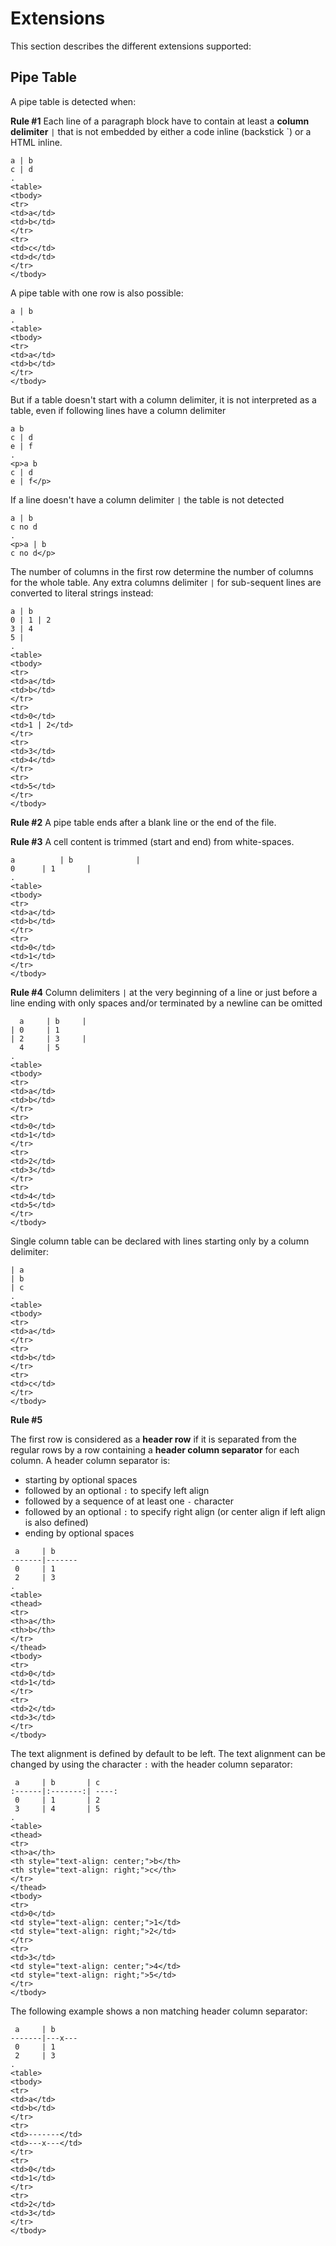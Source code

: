 # Extensions

This section describes the different extensions supported:

## Pipe Table

A pipe table is detected when:

**Rule #1**
Each line of a paragraph block have to contain at least a **column delimiter** `|` that is not embedded by either a code inline (backstick \`) or a HTML inline.

```````````````````````````````` example
a | b
c | d
.
<table>
<tbody>
<tr>
<td>a</td>
<td>b</td>
</tr>
<tr>
<td>c</td>
<td>d</td>
</tr>
</tbody>
````````````````````````````````

A pipe table with one row is also possible:

```````````````````````````````` example
a | b
.
<table>
<tbody>
<tr>
<td>a</td>
<td>b</td>
</tr>
</tbody>
````````````````````````````````

But if a table doesn't start with a column delimiter, it is not interpreted as a table, even if following lines have a column delimiter

```````````````````````````````` example
a b
c | d
e | f
.
<p>a b
c | d
e | f</p>
````````````````````````````````

If a line doesn't have a column delimiter `|` the table is not detected

```````````````````````````````` example
a | b
c no d
.
<p>a | b
c no d</p>
````````````````````````````````

The number of columns in the first row determine the number of columns for the whole table. Any extra columns delimiter `|` for sub-sequent lines are converted to literal strings instead:

```````````````````````````````` example
a | b 
0 | 1 | 2
3 | 4
5 |
.
<table>
<tbody>
<tr>
<td>a</td>
<td>b</td>
</tr>
<tr>
<td>0</td>
<td>1 | 2</td>
</tr>
<tr>
<td>3</td>
<td>4</td>
</tr>
<tr>
<td>5</td>
</tr>
</tbody>
````````````````````````````````

**Rule #2**
A pipe table ends after a blank line or the end of the file.

**Rule #3**
A cell content is trimmed (start and end) from white-spaces.

```````````````````````````````` example
a          | b              | 
0      | 1       |
.
<table>
<tbody>
<tr>
<td>a</td>
<td>b</td>
</tr>
<tr>
<td>0</td>
<td>1</td>
</tr>
</tbody>
````````````````````````````````

**Rule #4**
Column delimiters `|` at the very beginning of a line or just before a line ending with only spaces and/or terminated by a newline can be omitted

```````````````````````````````` example
  a     | b     |
| 0     | 1
| 2     | 3     |
  4     | 5 
.
<table>
<tbody>
<tr>
<td>a</td>
<td>b</td>
</tr>
<tr>
<td>0</td>
<td>1</td>
</tr>
<tr>
<td>2</td>
<td>3</td>
</tr>
<tr>
<td>4</td>
<td>5</td>
</tr>
</tbody>
````````````````````````````````
Single column table can be declared with lines starting only by a column delimiter: 

```````````````````````````````` example
| a
| b
| c 
.
<table>
<tbody>
<tr>
<td>a</td>
</tr>
<tr>
<td>b</td>
</tr>
<tr>
<td>c</td>
</tr>
</tbody>
````````````````````````````````

**Rule #5**

The first row is considered as a **header row** if it is separated from the regular rows by a row containing a **header column separator** for each column. A header column separator is:

- starting by optional spaces
- followed by an optional `:` to specify left align
- followed by a sequence of at least one `-` character
- followed by an optional `:` to specify right align (or center align if left align is also defined)
- ending by optional spaces
 
```````````````````````````````` example
 a     | b 
-------|-------
 0     | 1 
 2     | 3 
.
<table>
<thead>
<tr>
<th>a</th>
<th>b</th>
</tr>
</thead>
<tbody>
<tr>
<td>0</td>
<td>1</td>
</tr>
<tr>
<td>2</td>
<td>3</td>
</tr>
</tbody>
````````````````````````````````

The text alignment is defined by default to be left.
The text alignment can be changed by using the character `:` with the header column separator:
 
```````````````````````````````` example
 a     | b       | c 
:------|:-------:| ----:
 0     | 1       | 2 
 3     | 4       | 5 
.
<table>
<thead>
<tr>
<th>a</th>
<th style="text-align: center;">b</th>
<th style="text-align: right;">c</th>
</tr>
</thead>
<tbody>
<tr>
<td>0</td>
<td style="text-align: center;">1</td>
<td style="text-align: right;">2</td>
</tr>
<tr>
<td>3</td>
<td style="text-align: center;">4</td>
<td style="text-align: right;">5</td>
</tr>
</tbody>
````````````````````````````````

The following example shows a non matching header column separator:
 
```````````````````````````````` example
 a     | b
-------|---x---
 0     | 1
 2     | 3 
.
<table>
<tbody>
<tr>
<td>a</td>
<td>b</td>
</tr>
<tr>
<td>-------</td>
<td>---x---</td>
</tr>
<tr>
<td>0</td>
<td>1</td>
</tr>
<tr>
<td>2</td>
<td>3</td>
</tr>
</tbody>
````````````````````````````````
